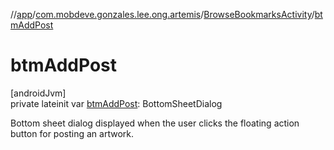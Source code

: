 //[app](../../../index.md)/[com.mobdeve.gonzales.lee.ong.artemis](../index.md)/[BrowseBookmarksActivity](index.md)/[btmAddPost](btm-add-post.md)

# btmAddPost

[androidJvm]\
private lateinit var [btmAddPost](btm-add-post.md): BottomSheetDialog

Bottom sheet dialog displayed when the user clicks the floating action button for posting an artwork.
